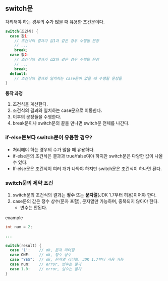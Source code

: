 ## switch문

처리해야 하는 경우의 수가 많을 때 유용한 조건문이다.

```java
switch(조건식) {
  case 값1:
    // 조건식의 결과가 값1과 같은 경우 수행될 문장
    // ...
    break;
  case 값2:
    // 조건식의 결과가 값2와 같은 경우 수행될 문장
    // ...
    break;
  default:
    // 조건식의 결과와 일치하는 case문이 없을 때 수행될 문장들
}
```

**동작 과정**

1. 조건식을 계산한다.
2. 조건식의 결과와 일치하는 case문으로 이동한다.
3. 이후의 문장들을 수행한다.
4. break문이나 switch문의 끝을 만나면 switch문 전체를 나간다.



### if-else문보다 switch문이 유용한 경우?

- 처리해야 하는 경우의 수가 많을 때 유용하다.
- if-else문의 조건식은 결과과 true/false여야 하지만 switch문은 다양한 값이 나올 수 있다.
- If-else문은 조건식이 여러 개가 나와야 하지만 switch문은 조건식이 하나면 된다.



### switch문의 제약 조건

1. switch문의 조건식의 결과는 **정수** 또는 **문자열**(JDK 1.7부터 허용)이어야 한다.
2. case문의 값은 정수 상수(문자 포함), 문자열만 가능하며, 중복되지 않아야 한다.
   - 변수는 안된다.

example

```java
int num = 2;

...
  
switch(result) {
  case '1':    // ok, 문자 리터럴
  case ONE:    // ok, 정수 상수
  case "YES":  // ok, 문자열 리터럴. JDK 1.7부터 사용 가능
  case num:    // error, 변수는 불가
  case 1.0:    // error, 실수는 불가
}
```



